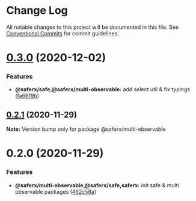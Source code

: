 # Change Log

All notable changes to this project will be documented in this file.
See [Conventional Commits](https://conventionalcommits.org) for commit guidelines.

# [0.3.0](https://github.com/KrickRay/saferx/compare/@saferx/multi-observable@0.2.1...@saferx/multi-observable@0.3.0) (2020-12-02)


### Features

* **@saferx/safe,@saferx/multi-observable:** add select util & fix typings ([fa6619b](https://github.com/KrickRay/saferx/commit/fa6619b17d01907fb53febbb4f2919054af7125f))





## [0.2.1](https://github.com/KrickRay/saferx/compare/@saferx/multi-observable@0.2.0...@saferx/multi-observable@0.2.1) (2020-11-29)

**Note:** Version bump only for package @saferx/multi-observable





# 0.2.0 (2020-11-29)


### Features

* **@saferx/multi-observable,@saferx/safe,saferx:** init safe & multi observable packages ([462c58a](https://github.com/KrickRay/saferx/commit/462c58a9ba57296e368925cc41569785a1526eea))
